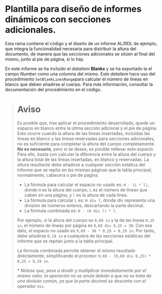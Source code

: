 # Plantilla para diseño de informes dinámicos con secciones adicionales.

Esta rama contiene el código y el diseño de un informe AL/RDL de ejemplo, que integra la funcionalidad necesaria para distribuir la altura del documento, de manera que las secciones adicionales se sitúen al final del mismo, junto al pie de página, si lo hay.

En este informe se ha incluido el _dataitem_ **Blanks** y se ha exportado la el campo _Number_ como una columna del mismo. Este _dataitem_ hace uso del procedimiento `SetBlankLinesRange`para calcular el número de líneas en blanco que deben añadirse al cuerpo. Para más información, consultar la documentación del procedimiento en el código.

># Aviso
>Es posible que, tras aplicar el procedimiento desarrollado, quede un espacio en blanco entre la útlma sección adicional y el pie de página. Esto ocurre cuando la altura de las líneas insertadas, incluídas las líneas en blanco y las líneas reservadas para secciones adicionales, no es suficiente para completar la altura del cuerpo completamente. **No es necesario**, pero si se desea, es posible rellenar este espacio. Para ello, basta con calcular la diferencia entre la altura del cuerpo y la altura total de las líneas insertadas, en blanco y reservadas. La altura resultante debe añadirse a cualquier sección estática del informe que se repita en las mismas páginas que la tabla principal; normalmente, cabecera o pie de página. 
>
>- La fórmula para calcular el espacio no usado es: `H - (L * l)`, donde `H` es la altura del cuerpo, `L` es el número de líneas que caben en una página, y `l` es la altura de cada línea.
>- La fórmula para calcular `L` es: `H div l`, donde _div_ representa una división de números enteros, descartando la parte decimal.
>- La fórmula combinada es: `H - (H div l) * l`.
>
>Por ejemplo, si la altura del cuerpo es `9,69 in` y la de las líneas `0,25 in`, el número de líneas por página es `9,69 div 0,25 = 38`. Con ese dato, el espacio no usado es `9,69 - 38 * 0,25 = 0,19 in`. Por tanto, debe añadirse `0,19 in` a cualquiera de las secciones estáticas del informe que se repitan junto a la tabla principal.
>
>La fórmula combinada permite obtener el mismo resultado diréctamente, simplificando el proceso: `9,69 - (9,69 div 0,25) * 0,25 = 0,19 in`.
>
>\* _Nótese que, pese a dividir y multiplicar inmediatamente por el mismo valor, la operación no se anula debido a que no se trata de una división común, ya que la parte decimal se descarta con el operador_ `div`.